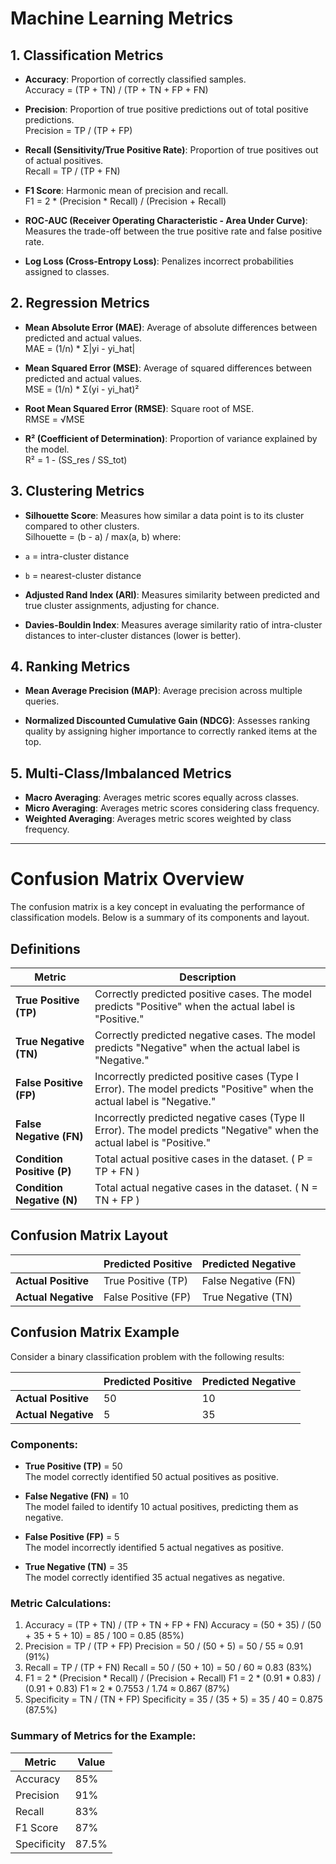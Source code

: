 # Machine Learning Metrics
## 1. Classification Metrics
- **Accuracy**: Proportion of correctly classified samples.<br>
    Accuracy = (TP + TN) / (TP + TN + FP + FN)

- **Precision**: Proportion of true positive predictions out of total positive predictions.<br>
    Precision = TP / (TP + FP)

- **Recall (Sensitivity/True Positive Rate)**: Proportion of true positives out of actual positives.<br>
    Recall = TP / (TP + FN)

- **F1 Score**: Harmonic mean of precision and recall.<br>
    F1 = 2 * (Precision * Recall) / (Precision + Recall)

- **ROC-AUC (Receiver Operating Characteristic - Area Under Curve)**: Measures the trade-off between the true positive rate and false positive rate.

- **Log Loss (Cross-Entropy Loss)**: Penalizes incorrect probabilities assigned to classes.


## 2. Regression Metrics
- **Mean Absolute Error (MAE)**: Average of absolute differences between predicted and actual values.<br>
    MAE = (1/n) * Σ|yi - yi_hat|

- **Mean Squared Error (MSE)**: Average of squared differences between predicted and actual values.<br>
    MSE = (1/n) * Σ(yi - yi_hat)²

- **Root Mean Squared Error (RMSE)**: Square root of MSE.<br>
    RMSE = √MSE

- **R² (Coefficient of Determination)**: Proportion of variance explained by the model.<br>
    R² = 1 - (SS_res / SS_tot)

## 3. Clustering Metrics
- **Silhouette Score**: Measures how similar a data point is to its cluster compared to other clusters. <br>
    Silhouette = (b - a) / max(a, b) 
  where:
- `a` = intra-cluster distance
- `b` = nearest-cluster distance

- **Adjusted Rand Index (ARI)**: Measures similarity between predicted and true cluster assignments, adjusting for chance.

- **Davies-Bouldin Index**: Measures average similarity ratio of intra-cluster distances to inter-cluster distances (lower is better).

## 4. Ranking Metrics
- **Mean Average Precision (MAP)**: Average precision across multiple queries.

- **Normalized Discounted Cumulative Gain (NDCG)**: Assesses ranking quality by assigning higher importance to correctly ranked items at the top.

## 5. Multi-Class/Imbalanced Metrics
- **Macro Averaging**: Averages metric scores equally across classes.
- **Micro Averaging**: Averages metric scores considering class frequency.
- **Weighted Averaging**: Averages metric scores weighted by class frequency.

---

# Confusion Matrix Overview
The confusion matrix is a key concept in evaluating the performance of classification models. Below is a summary of its components and layout.

## Definitions

| Metric               | Description                                                                                       |
|----------------------|---------------------------------------------------------------------------------------------------|
| **True Positive (TP)** | Correctly predicted positive cases. The model predicts "Positive" when the actual label is "Positive." |
| **True Negative (TN)** | Correctly predicted negative cases. The model predicts "Negative" when the actual label is "Negative." |
| **False Positive (FP)** | Incorrectly predicted positive cases (Type I Error). The model predicts "Positive" when the actual label is "Negative." |
| **False Negative (FN)** | Incorrectly predicted negative cases (Type II Error). The model predicts "Negative" when the actual label is "Positive." |
| **Condition Positive (P)** | Total actual positive cases in the dataset. \( P = TP + FN \) |
| **Condition Negative (N)** | Total actual negative cases in the dataset. \( N = TN + FP \) |

## Confusion Matrix Layout

|                   | **Predicted Positive** | **Predicted Negative** |
|-------------------|-------------------------|-------------------------|
| **Actual Positive** | True Positive (TP)      | False Negative (FN)     |
| **Actual Negative** | False Positive (FP)     | True Negative (TN)      |

## Confusion Matrix Example

Consider a binary classification problem with the following results:

|                   | **Predicted Positive** | **Predicted Negative** |
|-------------------|-------------------------|-------------------------|
| **Actual Positive** | 50                      | 10                      |
| **Actual Negative** | 5                       | 35                      |

### Components:
- **True Positive (TP)** = 50  
  The model correctly identified 50 actual positives as positive.
  
- **False Negative (FN)** = 10  
  The model failed to identify 10 actual positives, predicting them as negative.
  
- **False Positive (FP)** = 5  
  The model incorrectly identified 5 actual negatives as positive.
  
- **True Negative (TN)** = 35  
  The model correctly identified 35 actual negatives as negative.

### Metric Calculations:

1. Accuracy = (TP + TN) / (TP + TN + FP + FN) Accuracy = (50 + 35) / (50 + 35 + 5 + 10) = 85 / 100 = 0.85 (85%)
2. Precision = TP / (TP + FP) Precision = 50 / (50 + 5) = 50 / 55 ≈ 0.91 (91%)
3. Recall = TP / (TP + FN) Recall = 50 / (50 + 10) = 50 / 60 ≈ 0.83 (83%)
4. F1 = 2 * (Precision * Recall) / (Precision + Recall) F1 = 2 * (0.91 * 0.83) / (0.91 + 0.83) F1 ≈ 2 * 0.7553 / 1.74 ≈ 0.867 (87%)
5. Specificity = TN / (TN + FP) Specificity = 35 / (35 + 5) = 35 / 40 = 0.875 (87.5%)

### Summary of Metrics for the Example:

| Metric         | Value    |
|----------------|----------|
| Accuracy       | 85%      |
| Precision      | 91%      |
| Recall         | 83%      |
| F1 Score       | 87%      |
| Specificity    | 87.5%    |

